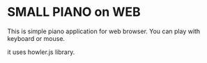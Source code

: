 # SMALL PIANO on WEB

This is simple piano application for web browser.
You can play with keyboard or mouse.

it uses howler.js library. 